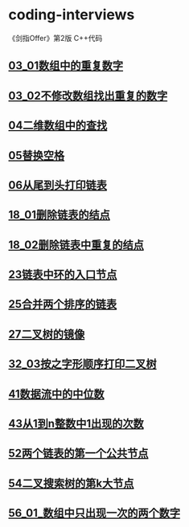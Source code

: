 # coding-interviews
《剑指Offer》第2版 C++代码 

## [03_01数组中的重复数字](03_01_DuplicationInArray/)
## [03_02不修改数组找出重复的数字](03_02_DuplicationInArrayNoEdit/)
## [04二维数组中的查找](04_FindInPartiallySortedMatrix/)
## [05替换空格](04_FindInPartiallySortedMatrix/)
## [06从尾到头打印链表](06_PrintListInReversedOrder/)
## [18_01删除链表的结点](18_01_DeleteDuplicatedNode/)
## [18_02删除链表中重复的结点](18_02_DeleteDuplicatedNode/)
## [23链表中环的入口节点](23_EntryNodeInListLoop/)
## [25合并两个排序的链表](25_MergeSortedLists/)
## [27二叉树的镜像](27_MirrorOfBinaryTree/)
## [32_03按之字形顺序打印二叉树](32_03_PrintTreesInZigzag/)
## [41数据流中的中位数](41_StreamMedian/)
## [43从1到n整数中1出现的次数](41_StreamMedian/)
## [52两个链表的第一个公共节点](52_FirstCommonNodesInLists/)
## [54二叉搜索树的第k大节点](54_KthNodeInBST/)
## [56_01_数组中只出现一次的两个数字](56_01_NumbersAppearOnce/)
